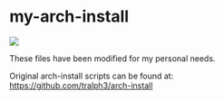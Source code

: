 # my-arch-install

<img src="https://github.com/my-arch-install/showcase.gif" />

These files have been modified for my personal needs.

Original arch-install scripts can be found at:
https://github.com/tralph3/arch-install



